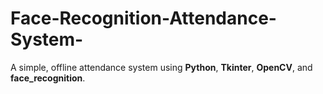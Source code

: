 # Face-Recognition-Attendance-System-
A simple, offline attendance system using **Python**, **Tkinter**, **OpenCV**, and **face_recognition**.  
